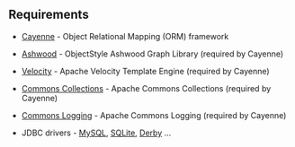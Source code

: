 Requirements
--
* [Cayenne] - Object Relational Mapping (ORM) framework
* [Ashwood] - ObjectStyle Ashwood Graph Library (required by Cayenne)
* [Velocity] - Apache Velocity Template Engine (required by Cayenne)
* [Commons Collections] - Apache Commons Collections (required by Cayenne)
* [Commons Logging] - Apache Commons Logging (required by Cayenne)
* JDBC drivers - [MySQL], [SQLite], [Derby] ...


  [cayenne]: http://cayenne.apache.org/
  [ashwood]: http://objectstyle.org/ashwood/
  [velocity]: http://jakarta.apache.org/velocity/
  [commons collections]: http://jakarta.apache.org/commons/collections
  [commons logging]: http://jakarta.apache.org/commons/logging/
  [mysql]: http://dev.mysql.com/downloads/connector/j/
  [sqlite]: https://bitbucket.org/xerial/sqlite-jdbc
  [Derby]: http://db.apache.org/derby/

